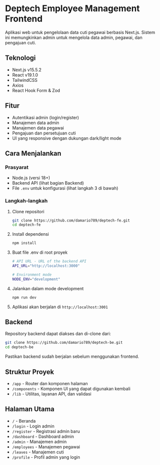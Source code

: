 # Deptech Employee Management Frontend

Aplikasi web untuk pengelolaan data cuti pegawai berbasis Next.js. Sistem ini memungkinkan admin untuk mengelola data admin, pegawai, dan pengajuan cuti.

## Teknologi

- Next.js v15.5.2
- React v19.1.0
- TailwindCSS
- Axios
- React Hook Form & Zod

## Fitur

- Autentikasi admin (login/register)
- Manajemen data admin
- Manajemen data pegawai
- Pengajuan dan persetujuan cuti
- UI yang responsive dengan dukungan dark/light mode

## Cara Menjalankan

### Prasyarat

- Node.js (versi 18+)
- Backend API (lihat bagian Backend)
- File `.env` untuk konfigurasi (lihat langkah 3 di bawah)

### Langkah-langkah

1. Clone repositori
   ```bash
   git clone https://github.com/damario789/deptech-fe.git
   cd deptech-fe
   ```

2. Install dependensi
   ```bash
   npm install
   ```

3. Buat file .env di root proyek
   ```bash
   # API URL - URL of the backend API
   API_URL="http://localhost:3000"

   # Environment mode
   NODE_ENV="development"
   ```

4. Jalankan dalam mode development
   ```bash
   npm run dev
   ```

5. Aplikasi akan berjalan di `http://localhost:3001`

## Backend

Repository backend dapat diakses dan di-clone dari:
```bash
git clone https://github.com/damario789/deptech-be.git
cd deptech-be
```

Pastikan backend sudah berjalan sebelum menggunakan frontend.

## Struktur Proyek

- `/app` - Router dan komponen halaman
- `/components` - Komponen UI yang dapat digunakan kembali
- `/lib` - Utilitas, layanan API, dan validasi

## Halaman Utama

- `/` - Beranda
- `/login` - Login admin
- `/register` - Registrasi admin baru
- `/dashboard` - Dashboard admin
- `/admin` - Manajemen admin
- `/employees` - Manajemen pegawai
- `/leaves` - Manajemen cuti
- `/profile` - Profil admin yang login
